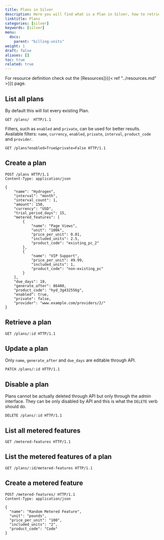 ```yaml
---
title: Plans in Silver
description: Here you will find what is a Plan in Silver, how to retrieve, update or disable one, as well as what are a plan's metered features and how to create them.
linktitle: Plans
categories: [silver]
keywords: [silver]
menu:
  docs:
    parent: "billing-units"
weight: 1
draft: false
aliases: []
toc: true
related: true
---
```


For resource definition check out the [Resources]({{< ref "../resources.md" >}}) page.

## List all plans

By default this will list every existing Plan.

``` http
GET /plans/  HTTP/1.1
```

Filters, such as `enabled` and `private`, can be used for better results. Available filters: `name`, `currency`, `enabled`, `private`, `interval`, `product_code` and `provider`.

``` http
GET /plans?enabled=True&private=False HTTP/1.1
```

## Create a plan

``` http
POST /plans HTTP/1.1
Content-Type: application/json

{
    "name": "Hydrogen",
    "interval": "month",
    "interval_count": 1,
    "amount": 150,
    "currency": "USD",
    "trial_period_days": 15,
    "metered_features": [
        {
            "name": "Page Views",
            "unit": "100k",
            "price_per_unit": 0.01,
            "included_units": 2.5,
            "product_code": "existing_pc_2"
        },
        {
            "name": "VIP Support",
            "price_per_unit": 49.99,
            "included_units": 1,
            "product_code": "non-existing_pc"
        }
    ],
    "due_days": 10,
    "generate_after": 86400,
    "product_code": "hyd_3g432556g",
    "enabled": true,
    "private": false,
    "provider": "www.example.com/providers/2/"
}
```

## Retrieve a plan

``` http
GET /plans/:id HTTP/1.1
```

## Update a plan

Only `name`, `generate_after` and `due_days` are editable through API.

``` http
PATCH /plans/:id HTTP/1.1
```

## Disable a plan

Plans cannot be actually deleted through API but only through the admin interface. They can be only disabled by API and this is what the `DELETE` verb should do.

``` http
DELETE /plans/:id HTTP/1.1
```

## List all metered features

``` http
GET /metered-features HTTP/1.1
```

## List the metered features of a plan

``` http
GET /plans/:id/metered-features HTTP/1.1
```

## Create a metered feature

``` http
POST /metered-features/ HTTP/1.1
Content-Type: application/json

{
  "name": "Random Metered Feature",
  "unit": "pounds",
  "price_per_unit": "100",
  "included_units": "2",
  "product_code": "Code"
}
```
